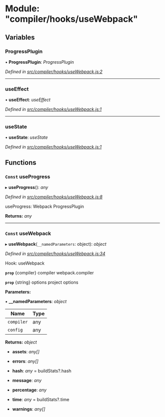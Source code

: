 # Module: "compiler/hooks/useWebpack"

## Variables

###  ProgressPlugin

• **ProgressPlugin**: *ProgressPlugin*

*Defined in [src/compiler/hooks/useWebpack.js:2](https://github.com/roots/bud-support/blob/bd00b72/src/compiler/hooks/useWebpack.js#L2)*

___

###  useEffect

• **useEffect**: *useEffect*

*Defined in [src/compiler/hooks/useWebpack.js:1](https://github.com/roots/bud-support/blob/bd00b72/src/compiler/hooks/useWebpack.js#L1)*

___

###  useState

• **useState**: *useState*

*Defined in [src/compiler/hooks/useWebpack.js:1](https://github.com/roots/bud-support/blob/bd00b72/src/compiler/hooks/useWebpack.js#L1)*

## Functions

### `Const` useProgress

▸ **useProgress**(): *any*

*Defined in [src/compiler/hooks/useWebpack.js:8](https://github.com/roots/bud-support/blob/bd00b72/src/compiler/hooks/useWebpack.js#L8)*

useProgress: Webpack ProgressPlugin

**Returns:** *any*

___

### `Const` useWebpack

▸ **useWebpack**(`__namedParameters`: object): *object*

*Defined in [src/compiler/hooks/useWebpack.js:34](https://github.com/roots/bud-support/blob/bd00b72/src/compiler/hooks/useWebpack.js#L34)*

Hook: useWebpack

**`prop`** {compiler} compiler webpack.compiler

**`prop`** {string}   options  project options

**Parameters:**

▪ **__namedParameters**: *object*

Name | Type |
------ | ------ |
`compiler` | any |
`config` | any |

**Returns:** *object*

* **assets**: *any[]*

* **errors**: *any[]*

* **hash**: *any* = buildStats?.hash

* **message**: *any*

* **percentage**: *any*

* **time**: *any* = buildStats?.time

* **warnings**: *any[]*
